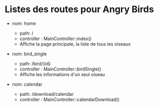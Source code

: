 # Listes des routes pour Angry Birds

- nom: home
    - path: /
    - controller : MainController::index()
    - Affiche la page principale, la liste de tous les oiseaux

- nom: bird_single
    - path: /bird/{id}
    - controller : MainController::birdSingle()
    - Affiche les informations d'un seul oiseau

- nom: calendar
    - path: /download/calendar
    - controller : MainController::calendarDownload()


